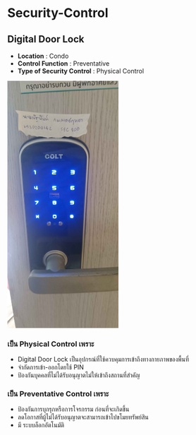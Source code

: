 # Security-Control  
## Digital Door Lock
- **Location** : Condo
- **Control Function** : Preventative
- **Type of Security Control** : Physical Control
<img src="assets/control.jpg" width="50%" />

### เป็น Physical Control เพราะ
- Digital Door Lock เป็นอุปกรณ์ที่ใช้ควบคุมการเข้าถึงทางกายภาพของพื้นที่
- จำกัดการเข้า-ออกโดยใช้ PIN
- ป้องกันบุคคลที่ไม่ได้รับอนุญาตไม่ให้เข้าถึงสถานที่สำคัญ

### เป็น Preventative Control เพราะ
- ป้องกันการบุกรุกหรือการโจรกรรม ก่อนที่จะเกิดขึ้น
- ลดโอกาสที่ผู้ไม่ได้รับอนุญาตจะสามารถเข้าไปขโมยทรัพย์สิน
- มี ระบบล็อกอัตโนมัติ
